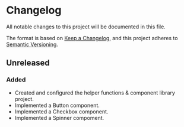 # Changelog

All notable changes to this project will be documented in this file.

The format is based on [Keep a Changelog](https://keepachangelog.com/en/1.0.0/),
and this project adheres to [Semantic Versioning](https://semver.org/spec/v2.0.0.html).

## Unreleased

### Added

- Created and configured the helper functions & component library project.
- Implemented a Button component.
- Implemented a Checkbox component.
- Implemented a Spinner compoment.
